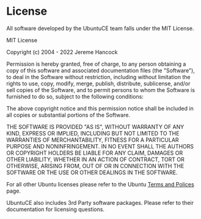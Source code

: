 # License

All software developed by the UbuntuCE team falls under the MIT License.

MIT License

Copyright (c) 2004 - 2022 Jereme Hancock

Permission is hereby granted, free of charge, to any person obtaining a copy
of this software and associated documentation files (the "Software"), to deal
in the Software without restriction, including without limitation the rights
to use, copy, modify, merge, publish, distribute, sublicense, and/or sell
copies of the Software, and to permit persons to whom the Software is
furnished to do so, subject to the following conditions:

The above copyright notice and this permission notice shall be included in all
copies or substantial portions of the Software.

THE SOFTWARE IS PROVIDED "AS IS", WITHOUT WARRANTY OF ANY KIND, EXPRESS OR
IMPLIED, INCLUDING BUT NOT LIMITED TO THE WARRANTIES OF MERCHANTABILITY,
FITNESS FOR A PARTICULAR PURPOSE AND NONINFRINGEMENT. IN NO EVENT SHALL THE
AUTHORS OR COPYRIGHT HOLDERS BE LIABLE FOR ANY CLAIM, DAMAGES OR OTHER
LIABILITY, WHETHER IN AN ACTION OF CONTRACT, TORT OR OTHERWISE, ARISING FROM,
OUT OF OR IN CONNECTION WITH THE SOFTWARE OR THE USE OR OTHER DEALINGS IN THE
SOFTWARE.

For all other Ubuntu licenses please refer to the Ubuntu [Terms and Polices](https://ubuntu.com/legal/terms-and-policies) page.

UbuntuCE also includes 3rd Party software packages. Please refer to their documentation for licensing questions.